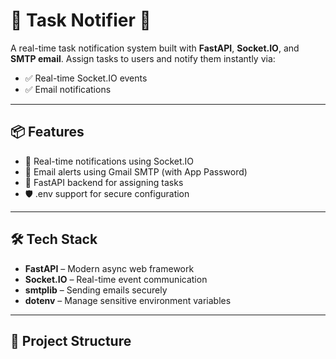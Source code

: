 # 📝 Task Notifier 🚀

A real-time task notification system built with **FastAPI**, **Socket.IO**, and **SMTP email**. Assign tasks to users and notify them instantly via:

- ✅ Real-time Socket.IO events
- ✅ Email notifications

---

## 📦 Features

- 🔔 Real-time notifications using Socket.IO
- 📧 Email alerts using Gmail SMTP (with App Password)
- 🧩 FastAPI backend for assigning tasks
- 🛡️ .env support for secure configuration

---

## 🛠️ Tech Stack

- **FastAPI** – Modern async web framework
- **Socket.IO** – Real-time event communication
- **smtplib** – Sending emails securely
- **dotenv** – Manage sensitive environment variables

---

## 📁 Project Structure
